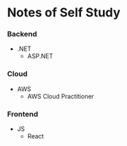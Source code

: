 # Notes of Self Study

### Backend
  - .NET
      - ASP.NET
   
### Cloud
  - AWS
      - AWS Cloud Practitioner

### Frontend
  - JS
      - React

